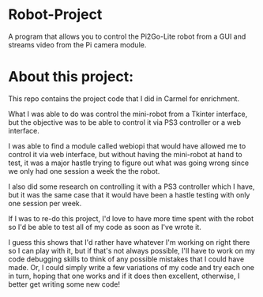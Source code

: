 # Robot-Project
A program that allows you to control the Pi2Go-Lite robot from a GUI and streams video from the Pi camera module.

# About this project:
This repo contains the project code that I did in Carmel for enrichment.

What I was able to do was control the mini-robot from a Tkinter interface,
but the objective was to be able to control it via PS3 controller or a 
web interface.

I was able to find a module called webiopi that would have allowed me to 
control it via web interface, but without having the mini-robot at hand
to test, it was a major hastle trying to figure out what was going wrong 
since we only had one session a week the the robot.

I also did some research on controlling it with a PS3 controller which I
have, but it was the same case that it would have been a hastle testing
with only one session per week.

If I was to re-do this project, I'd love to have more time spent with 
the robot so I'd be able to test all of my code as soon as I've wrote it.

I guess this shows that I'd rather have whatever I'm working on right
there so I can play with it, but if that's not always possible, I'll 
have to work on my code debugging skills to think of any possible 
mistakes that I could have made. Or, I could simply write a few variations
of my code and try each one in turn, hoping that one works and if it does
then excellent, otherwise, I better get writing some new code!